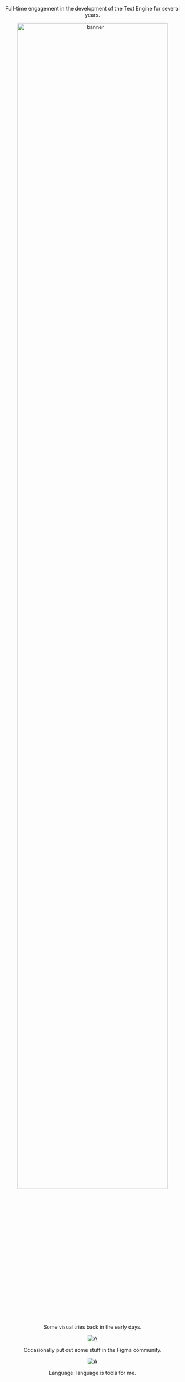 <p align="center">Full-time engagement in the development of the Text Engine for several years. </p>
<p align="center"><img width="90%" alt="banner" src="https://github.com/user-attachments/assets/fea58890-1846-42d0-ad2f-2e851fe9b8ad"></p>


<p align="center">Some visual tries back in the early days.</p>
<p align="center"><a href="https://codepen.io/randomyang">
  <img alt="A" src="https://img.shields.io/static/v1?logo=codepen&logoColor=rgb(255,255,255)&label=&message=codepen&color=rgb(0,0,0)&style=for-the-badge" />
</a></p>

<p align="center">Occasionally put out some stuff in the Figma community.</p>
<p align="center"><a href="https://www.figma.com/@randomyang">
  <img alt="A" src="https://img.shields.io/static/v1?logo=figma&logoColor=rgb(255,255,255)&label=&message=figma&color=rgb(242,78,30)&style=for-the-badge" />
</a></p>

<p align="center">Language: language is tools for me.</p>
